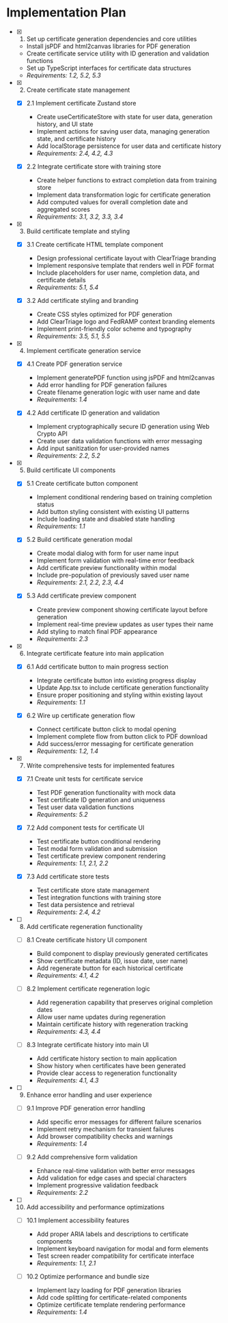 # Implementation Plan

- [x] 1. Set up certificate generation dependencies and core utilities
  - Install jsPDF and html2canvas libraries for PDF generation
  - Create certificate service utility with ID generation and validation functions
  - Set up TypeScript interfaces for certificate data structures
  - _Requirements: 1.2, 5.2, 5.3_

- [x] 2. Create certificate state management
  - [x] 2.1 Implement certificate Zustand store
    - Create useCertificateStore with state for user data, generation history, and UI state
    - Implement actions for saving user data, managing generation state, and certificate history
    - Add localStorage persistence for user data and certificate history
    - _Requirements: 2.4, 4.2, 4.3_
  
  - [x] 2.2 Integrate certificate store with training store
    - Create helper functions to extract completion data from training store
    - Implement data transformation logic for certificate generation
    - Add computed values for overall completion date and aggregated scores
    - _Requirements: 3.1, 3.2, 3.3, 3.4_

- [x] 3. Build certificate template and styling
  - [x] 3.1 Create certificate HTML template component
    - Design professional certificate layout with ClearTriage branding
    - Implement responsive template that renders well in PDF format
    - Include placeholders for user name, completion data, and certificate details
    - _Requirements: 5.1, 5.4_
  
  - [x] 3.2 Add certificate styling and branding
    - Create CSS styles optimized for PDF generation
    - Add ClearTriage logo and FedRAMP context branding elements
    - Implement print-friendly color scheme and typography
    - _Requirements: 3.5, 5.1, 5.5_

- [x] 4. Implement certificate generation service
  - [x] 4.1 Create PDF generation service
    - Implement generatePDF function using jsPDF and html2canvas
    - Add error handling for PDF generation failures
    - Create filename generation logic with user name and date
    - _Requirements: 1.4_
  
  - [x] 4.2 Add certificate ID generation and validation
    - Implement cryptographically secure ID generation using Web Crypto API
    - Create user data validation functions with error messaging
    - Add input sanitization for user-provided names
    - _Requirements: 2.2, 5.2_

- [x] 5. Build certificate UI components
  - [x] 5.1 Create certificate button component
    - Implement conditional rendering based on training completion status
    - Add button styling consistent with existing UI patterns
    - Include loading state and disabled state handling
    - _Requirements: 1.1_
  
  - [x] 5.2 Build certificate generation modal
    - Create modal dialog with form for user name input
    - Implement form validation with real-time error feedback
    - Add certificate preview functionality within modal
    - Include pre-population of previously saved user name
    - _Requirements: 2.1, 2.2, 2.3, 4.4_
  
  - [x] 5.3 Add certificate preview component
    - Create preview component showing certificate layout before generation
    - Implement real-time preview updates as user types their name
    - Add styling to match final PDF appearance
    - _Requirements: 2.3_

- [x] 6. Integrate certificate feature into main application
  - [x] 6.1 Add certificate button to main progress section
    - Integrate certificate button into existing progress display
    - Update App.tsx to include certificate generation functionality
    - Ensure proper positioning and styling within existing layout
    - _Requirements: 1.1_
  
  - [x] 6.2 Wire up certificate generation flow
    - Connect certificate button click to modal opening
    - Implement complete flow from button click to PDF download
    - Add success/error messaging for certificate generation
    - _Requirements: 1.2, 1.4_

- [x] 7. Write comprehensive tests for implemented features
  - [x] 7.1 Create unit tests for certificate service
    - Test PDF generation functionality with mock data
    - Test certificate ID generation and uniqueness
    - Test user data validation functions
    - _Requirements: 5.2_
  
  - [x] 7.2 Add component tests for certificate UI
    - Test certificate button conditional rendering
    - Test modal form validation and submission
    - Test certificate preview component rendering
    - _Requirements: 1.1, 2.1, 2.2_
  
  - [x] 7.3 Add certificate store tests
    - Test certificate store state management
    - Test integration functions with training store
    - Test data persistence and retrieval
    - _Requirements: 2.4, 4.2_

- [ ] 8. Add certificate regeneration functionality
  - [ ] 8.1 Create certificate history UI component
    - Build component to display previously generated certificates
    - Show certificate metadata (ID, issue date, user name)
    - Add regenerate button for each historical certificate
    - _Requirements: 4.1, 4.2_
  
  - [ ] 8.2 Implement certificate regeneration logic
    - Add regeneration capability that preserves original completion dates
    - Allow user name updates during regeneration
    - Maintain certificate history with regeneration tracking
    - _Requirements: 4.3, 4.4_
  
  - [ ] 8.3 Integrate certificate history into main UI
    - Add certificate history section to main application
    - Show history when certificates have been generated
    - Provide clear access to regeneration functionality
    - _Requirements: 4.1, 4.3_

- [ ] 9. Enhance error handling and user experience
  - [ ] 9.1 Improve PDF generation error handling
    - Add specific error messages for different failure scenarios
    - Implement retry mechanism for transient failures
    - Add browser compatibility checks and warnings
    - _Requirements: 1.4_
  
  - [ ] 9.2 Add comprehensive form validation
    - Enhance real-time validation with better error messages
    - Add validation for edge cases and special characters
    - Implement progressive validation feedback
    - _Requirements: 2.2_

- [ ] 10. Add accessibility and performance optimizations
  - [ ] 10.1 Implement accessibility features
    - Add proper ARIA labels and descriptions to certificate components
    - Implement keyboard navigation for modal and form elements
    - Test screen reader compatibility for certificate interface
    - _Requirements: 1.1, 2.1_
  
  - [ ] 10.2 Optimize performance and bundle size
    - Implement lazy loading for PDF generation libraries
    - Add code splitting for certificate-related components
    - Optimize certificate template rendering performance
    - _Requirements: 1.4_